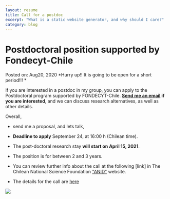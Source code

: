 ```yaml
---
layout: resume
title: Call for a postdoc
excerpt: "What is a static website generator, and why should I care?"
category: blog
---
```


# Postdoctoral position supported by Fondecyt-Chile
Posted on: Aug20, 2020
*Hurry up!! It is going to be open for a short period!!! *

If you are interested in a postdoc in my group, you can apply to the Postdoctoral program supported by FONDECYT-Chile. **[Send me an email](mailto:cseljatib@gmail.com) if you are interested**, and we can discuss research alternatives, as well as other details.

Overall, 
* send me a proposal, and lets talk, 
* **Deadline to apply** September 24, at 16:00 h (Chilean time).
* The post-doctoral research stay **will start on April 15, 2021**.
* The position is for between 2 and 3 years.

* You can review further info about the call at the following [link] in The Chilean National Science Foundation ["ANID"](https://www.anid.cl) website. 
* The details for the call are [here](https://s3.amazonaws.com/documentos.anid.cl/fondecyt/2021/postdoctorado/BasesConcursoPostdoctorado2021.pdf)



![](images/flyerPostdocFondecyt.jpg)
